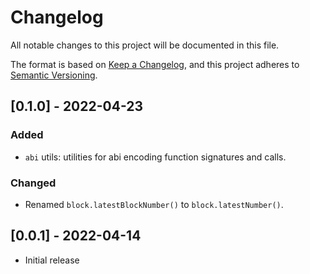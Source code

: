 # Changelog
All notable changes to this project will be documented in this file.

The format is based on [Keep a Changelog](https://keepachangelog.com/en/1.0.0/),
and this project adheres to [Semantic Versioning](https://semver.org/spec/v2.0.0.html).

## [0.1.0] - 2022-04-23
### Added
- `abi` utils: utilities for abi encoding function signatures and calls.

### Changed
- Renamed `block.latestBlockNumber()` to `block.latestNumber()`.

## [0.0.1] - 2022-04-14
- Initial release
